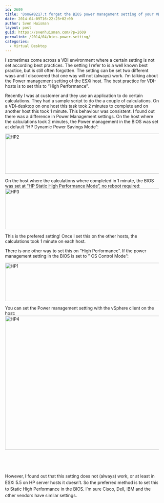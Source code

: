 ```yaml
---
id: 2609
title: 'Don&#8217;t forget the BIOS power management setting of your VDI-hosts!'
date: 2014-04-09T16:22:23+02:00
author: Sven Huisman
layout: post
guid: https://svenhuisman.com/?p=2609
permalink: /2014/04/bios-power-setting/
categories:
  - Virtual Desktop
---
```

I sometimes come across a VDI environment where a certain setting is not set according best practices. The setting I refer to is a well known best practice, but is still often forgotten. The setting can be set two different ways and I discovered that one way will not (always) work. I&#8217;m talking about the Power management setting of the ESXi host. The best practice for VDI-hosts is to set this to &#8220;High Performance&#8221;.

Recently I was at customer and they use an application to do certain calculations. They had a sample script to do the a couple of calculations. On a VDI-desktop on one host this task took 2 minutes to complete and on another host this took 1 minute. This behaviour was consistent. I found out there was a difference in Power Management settings. On the host where the calculations took 2 minutes, the Power management in the BIOS was set at default &#8220;HP Dynamic Power Savings Mode&#8221;:

[<img class="aligncenter size-full wp-image-2611" alt="HP2" src="https://svenhuisman.com/wp-content/uploads/2014/04/HP2.png" width="632" height="131" srcset="https://svenhuisman.com/wp-content/uploads/2014/04/HP2.png 632w, https://svenhuisman.com/wp-content/uploads/2014/04/HP2-350x73.png 350w" sizes="(max-width: 632px) 100vw, 632px" />](https://svenhuisman.com/wp-content/uploads/2014/04/HP2.png)

On the host where the calculations where completed in 1 minute, the BIOS was set at &#8220;HP Static High Performance Mode&#8221;, no reboot required:  
[<img class="aligncenter size-full wp-image-2612" alt="HP3" src="https://svenhuisman.com/wp-content/uploads/2014/04/HP3.png" width="628" height="133" srcset="https://svenhuisman.com/wp-content/uploads/2014/04/HP3.png 628w, https://svenhuisman.com/wp-content/uploads/2014/04/HP3-350x74.png 350w" sizes="(max-width: 628px) 100vw, 628px" />](https://svenhuisman.com/wp-content/uploads/2014/04/HP3.png)

This is the prefered setting! Once I set this on the other hosts, the calculations took 1 minute on each host.

There is one other way to set this on &#8220;High Performance&#8221;. If the power management setting in the BIOS is set to &#8221; OS Control Mode&#8221;:

[<img class="aligncenter size-full wp-image-2610" alt="HP1" src="https://svenhuisman.com/wp-content/uploads/2014/04/HP1.png" width="636" height="125" srcset="https://svenhuisman.com/wp-content/uploads/2014/04/HP1.png 636w, https://svenhuisman.com/wp-content/uploads/2014/04/HP1-350x68.png 350w" sizes="(max-width: 636px) 100vw, 636px" />](https://svenhuisman.com/wp-content/uploads/2014/04/HP1.png)

You can set the Power management setting with the vSphere client on the host:[<img class="aligncenter size-full wp-image-2613" alt="HP4" src="https://svenhuisman.com/wp-content/uploads/2014/04/HP4.png" width="716" height="437" srcset="https://svenhuisman.com/wp-content/uploads/2014/04/HP4.png 716w, https://svenhuisman.com/wp-content/uploads/2014/04/HP4-350x213.png 350w, https://svenhuisman.com/wp-content/uploads/2014/04/HP4-650x396.png 650w" sizes="(max-width: 716px) 100vw, 716px" />](https://svenhuisman.com/wp-content/uploads/2014/04/HP4.png)

&nbsp;

&nbsp;

<span style="line-height: 1.5em;">However, I found out that this setting does not (always) work, or at least in ESXi 5.5 on HP server hosts it doesn&#8217;t. So the preferred method is to set this to Static High Performance in the BIOS. I&#8217;m sure Cisco, Dell, IBM and the other vendors have similar settings.</span>